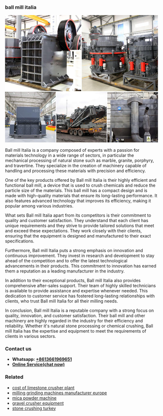 <h3>ball mill italia</h3><img src='1708309139.jpg' alt=''><p>Ball mill Italia is a company composed of experts with a passion for materials technology in a wide range of sectors, in particular the mechanical processing of natural stone such as marble, granite, porphyry, and travertine. They specialize in the creation of machinery capable of handling and processing these materials with precision and efficiency.</p><p>One of the key products offered by Ball mill Italia is their highly efficient and functional ball mill, a device that is used to crush chemicals and reduce the particle size of the materials. This ball mill has a compact design and is made with high-quality materials that ensure its long-lasting performance. It also features advanced technology that improves its efficiency, making it popular among various industries.</p><p>What sets Ball mill Italia apart from its competitors is their commitment to quality and customer satisfaction. They understand that each client has unique requirements and they strive to provide tailored solutions that meet and exceed these expectations. They work closely with their clients, ensuring that the equipment is designed and manufactured to their exact specifications.</p><p>Furthermore, Ball mill Italia puts a strong emphasis on innovation and continuous improvement. They invest in research and development to stay ahead of the competition and to offer the latest technological advancements in their products. This commitment to innovation has earned them a reputation as a leading manufacturer in the industry.</p><p>In addition to their exceptional products, Ball mill Italia also provides comprehensive after-sales support. Their team of highly skilled technicians is available to provide assistance and expertise whenever needed. This dedication to customer service has fostered long-lasting relationships with clients, who trust Ball mill Italia for all their milling needs.</p><p>In conclusion, Ball mill Italia is a reputable company with a strong focus on quality, innovation, and customer satisfaction. Their ball mill and other machinery are highly regarded in the industry for their efficiency and reliability. Whether it's natural stone processing or chemical crushing, Ball mill Italia has the expertise and equipment to meet the requirements of clients in various sectors.</p><h3>Contact us</h3><ul><li><strong>Whatsapp:&nbsp;<a href="https://wa.me/8613661969651">+8613661969651</a></strong></li><li><a href="https://swt.shibang-china.com/?git&amp;zhl&amp;ball mill italia"><strong>Online Service(chat now)</strong></a></li></ul><h3>Related</h3><ul><li><a href='cost of limestone crusher plant.md'>cost of limestone crusher plant</a></li><li><a href='milling grinding machines manufacturer europe.md'>milling grinding machines manufacturer europe</a></li><li><a href='mica powder machine.md'>mica powder machine</a></li><li><a href='gravel crusher equipment.md'>gravel crusher equipment</a></li><li><a href='stone crushing turkey.md'>stone crushing turkey</a></li></ul>